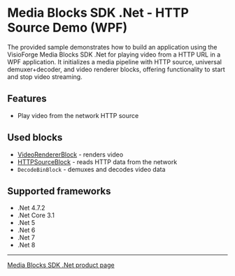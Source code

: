 # Media Blocks SDK .Net - HTTP Source Demo (WPF)

The provided sample demonstrates how to build an application using the VisioForge Media Blocks SDK .Net for playing video from a HTTP URL in a WPF application. 
It initializes a media pipeline with HTTP source, universal demuxer+decoder, and video renderer blocks, offering functionality to start and stop video streaming.

## Features

- Play video from the network HTTP source

## Used blocks

- [VideoRendererBlock](https://www.visioforge.com/help/docs/dotnet/mediablocks/VideoRendering/) - renders video
- [HTTPSourceBlock](https://www.visioforge.com/help/docs/dotnet/mediablocks/Sources/HTTPSourceBlock/) - reads HTTP data from the network
- `DecodeBinBlock` - demuxes and decodes video data

## Supported frameworks

- .Net 4.7.2
- .Net Core 3.1
- .Net 5
- .Net 6
- .Net 7
- .Net 8

---

[Media Blocks SDK .Net product page](https://www.visioforge.com/media-blocks-sdk)
